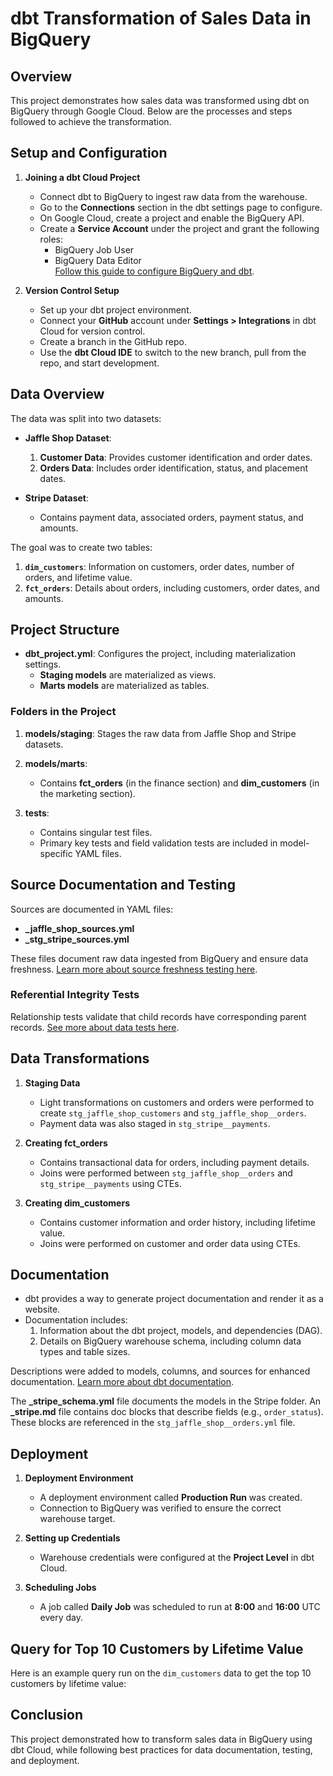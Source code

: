 # dbt Transformation of Sales Data in BigQuery

## Overview
This project demonstrates how sales data was transformed using dbt on BigQuery through Google Cloud. Below are the processes and steps followed to achieve the transformation.

## Setup and Configuration

1. **Joining a dbt Cloud Project**
   - Connect dbt to BigQuery to ingest raw data from the warehouse.
   - Go to the **Connections** section in the dbt settings page to configure.
   - On Google Cloud, create a project and enable the BigQuery API.
   - Create a **Service Account** under the project and grant the following roles: 
     - BigQuery Job User 
     - BigQuery Data Editor  
   [Follow this guide to configure BigQuery and dbt](https://docs.getdbt.com/docs/get-started/connection-profiles/bigquery-setup).

2. **Version Control Setup**
   - Set up your dbt project environment.
   - Connect your **GitHub** account under **Settings > Integrations** in dbt Cloud for version control.
   - Create a branch in the GitHub repo. 
   - Use the **dbt Cloud IDE** to switch to the new branch, pull from the repo, and start development.

## Data Overview

The data was split into two datasets: 
- **Jaffle Shop Dataset**:
  1. **Customer Data**: Provides customer identification and order dates.
  2. **Orders Data**: Includes order identification, status, and placement dates.
  
- **Stripe Dataset**:
  - Contains payment data, associated orders, payment status, and amounts.

The goal was to create two tables:
1. **`dim_customers`**: Information on customers, order dates, number of orders, and lifetime value.
2. **`fct_orders`**: Details about orders, including customers, order dates, and amounts.

## Project Structure

- **dbt_project.yml**: Configures the project, including materialization settings.
  - **Staging models** are materialized as views.
  - **Marts models** are materialized as tables.

### Folders in the Project

1. **models/staging**: Stages the raw data from Jaffle Shop and Stripe datasets.
2. **models/marts**: 
   - Contains **fct_orders** (in the finance section) and **dim_customers** (in the marketing section).

3. **tests**: 
   - Contains singular test files. 
   - Primary key tests and field validation tests are included in model-specific YAML files.

## Source Documentation and Testing

Sources are documented in YAML files:
- **_jaffle_shop_sources.yml** 
- **_stg_stripe_sources.yml**

These files document raw data ingested from BigQuery and ensure data freshness. [Learn more about source freshness testing here](https://docs.getdbt.com/docs/build/sources#snapshotting-source-data-freshness).

### Referential Integrity Tests
Relationship tests validate that child records have corresponding parent records. [See more about data tests here](https://docs.getdbt.com/reference/resource-properties/data-tests).

## Data Transformations

1. **Staging Data**
   - Light transformations on customers and orders were performed to create `stg_jaffle_shop_customers` and `stg_jaffle_shop__orders`.
   - Payment data was also staged in `stg_stripe__payments`. 

2. **Creating fct_orders**
   - Contains transactional data for orders, including payment details.
   - Joins were performed between `stg_jaffle_shop__orders` and `stg_stripe__payments` using CTEs.

3. **Creating dim_customers**
   - Contains customer information and order history, including lifetime value.
   - Joins were performed on customer and order data using CTEs.

## Documentation
- dbt provides a way to generate project documentation and render it as a website.
- Documentation includes:
  1. Information about the dbt project, models, and dependencies (DAG).
  2. Details on BigQuery warehouse schema, including column data types and table sizes.

Descriptions were added to models, columns, and sources for enhanced documentation. [Learn more about dbt documentation](https://docs.getdbt.com/docs/collaborate/documentation).

The **_stripe_schema.yml** file documents the models in the Stripe folder. An **_stripe.md** file contains doc blocks that describe fields (e.g., `order_status`). These blocks are referenced in the `stg_jaffle_shop__orders.yml` file.

## Deployment

1. **Deployment Environment**
   - A deployment environment called **Production Run** was created.
   - Connection to BigQuery was verified to ensure the correct warehouse target.

2. **Setting up Credentials**
   - Warehouse credentials were configured at the **Project Level** in dbt Cloud.

3. **Scheduling Jobs**
   - A job called **Daily Job** was scheduled to run at **8:00** and **16:00** UTC every day.

## Query for Top 10 Customers by Lifetime Value

Here is an example query run on the `dim_customers` data to get the top 10 customers by lifetime value:



## Conclusion
This project demonstrated how to transform sales data in BigQuery using dbt Cloud, while following best practices for data documentation, testing, and deployment.
